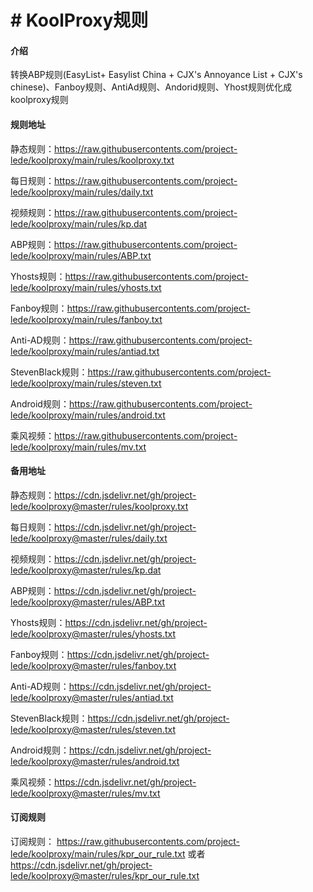 # # KoolProxy规则

#### 介绍
转换ABP规则(EasyList+ Easylist China  + CJX's Annoyance List + CJX's chinese)、Fanboy规则、AntiAd规则、Andorid规则、Yhost规则优化成koolproxy规则


#### 规则地址

静态规则：https://raw.githubusercontents.com/project-lede/koolproxy/main/rules/koolproxy.txt

每日规则：https://raw.githubusercontents.com/project-lede/koolproxy/main/rules/daily.txt

视频规则：https://raw.githubusercontents.com/project-lede/koolproxy/main/rules/kp.dat

ABP规则：https://raw.githubusercontents.com/project-lede/koolproxy/main/rules/ABP.txt 

Yhosts规则：https://raw.githubusercontents.com/project-lede/koolproxy/main/rules/yhosts.txt

Fanboy规则：https://raw.githubusercontents.com/project-lede/koolproxy/main/rules/fanboy.txt

Anti-AD规则：https://raw.githubusercontents.com/project-lede/koolproxy/main/rules/antiad.txt

StevenBlack规则：https://raw.githubusercontents.com/project-lede/koolproxy/main/rules/steven.txt

Android规则：https://raw.githubusercontents.com/project-lede/koolproxy/main/rules/android.txt

乘风视频：https://raw.githubusercontents.com/project-lede/koolproxy/main/rules/mv.txt

#### 备用地址

静态规则：https://cdn.jsdelivr.net/gh/project-lede/koolproxy@master/rules/koolproxy.txt

每日规则：https://cdn.jsdelivr.net/gh/project-lede/koolproxy@master/rules/daily.txt

视频规则：https://cdn.jsdelivr.net/gh/project-lede/koolproxy@master/rules/kp.dat

ABP规则：https://cdn.jsdelivr.net/gh/project-lede/koolproxy@master/rules/ABP.txt 

Yhosts规则：https://cdn.jsdelivr.net/gh/project-lede/koolproxy@master/rules/yhosts.txt

Fanboy规则：https://cdn.jsdelivr.net/gh/project-lede/koolproxy@master/rules/fanboy.txt

Anti-AD规则：https://cdn.jsdelivr.net/gh/project-lede/koolproxy@master/rules/antiad.txt

StevenBlack规则：https://cdn.jsdelivr.net/gh/project-lede/koolproxy@master/rules/steven.txt

Android规则：https://cdn.jsdelivr.net/gh/project-lede/koolproxy@master/rules/android.txt

乘风视频：https://cdn.jsdelivr.net/gh/project-lede/koolproxy@master/rules/mv.txt


#### 订阅规则
订阅规则：
https://raw.githubusercontents.com/project-lede/koolproxy/main/rules/kpr_our_rule.txt 或者
https://cdn.jsdelivr.net/gh/project-lede/koolproxy@master/rules/kpr_our_rule.txt
